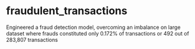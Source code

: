 # fraudulent_transactions
Engineered a fraud detection model, overcoming an imbalance on large dataset where frauds constituted only 0.172% of transactions or 492 out of 283,807 transactions
